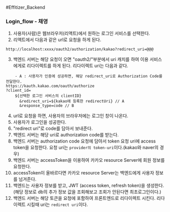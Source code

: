 #Effitizer_Backend

### Login_flow - 채영
1. 사용자(사람)은 웹브라우저(리액트)에서 원하는 로그인 서비스를 선택한다.
2. 리액트에서 다음과 같은 url로 요청을 하게 된다.
```
http://localhost:xxxx/oauth2/authorization/kakao?redirect_uri=@@@
```
3. 백엔드 서버는 해당 요청이 오면 "oauth2/"부분에서 uri 캐치를 하여 이용 서비스에게로 리다이렉트를 하게 된다. 리다이렉트 uri는 다음과 같다.
```
    - A : 사용자가 인증에 성공하면, 해당 redirect_uri로 Authorization Code를 전달한다.
https://kauth.kakao.com/oauth/authorize
?client_id=  
    ${선택한 로그인 서비스의 clientID} 
	  &redirect_uri=${kakao에 등록한 redirectUri} // A
	  &response_type=code // B
```
4. url로 요청을 하면, 사용자의 브라우저에는 로그인 창이 나온다.
5. 사용자가 로그인을 성공한다.
6. "redirect uri"로 code를 담아서 보내준다.
7. 백엔드 서버는 해당 uri로 authorization code를 받는다.
8. 백엔드 서버는 authorization code 요청에 담아서 token 요청 uri에 access token을 요청한다. 요청 uri는 `provider의 token-uri`이다.(kakao와 naver의 경우)
9. 백엔드 서버는 accessToken을 이용하여 카카오 resource Server에 회원 정보를 요청한다.
10. accessToken이 올바르다면 카카오 resource Server는 백엔드에게 사용자 정보를 넘겨준다.
11. 백엔드는 사용자 정보를 받고, JWT (access token, refresh token)을 생성한다. (해당 정보로 db의 추가 정보 값을 조회해보고 조회가 안된다면 최초로그인이다.)
12. 백엔드 서버는 해당 토큰을 요청에 포함하여 프론트엔드로 리다이렉트 시킨다. 리다이렉트 시킬때 uri는 `redirect uri`이다.